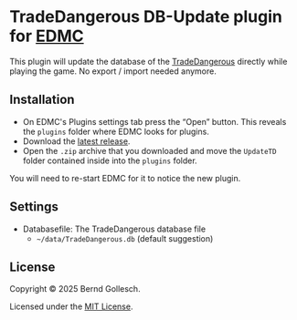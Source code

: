 # TradeDangerous DB-Update plugin for [EDMC](https://github.com/EDCD/EDMarketConnector/wiki)

This plugin will update the database of the [TradeDangerous](https://github.com/eyeonus/Trade-Dangerous) directly while playing the game. No export / import needed anymore.

## Installation

* On EDMC's Plugins settings tab press the “Open” button. This reveals the `plugins` folder where EDMC looks for plugins.
* Download the [latest release](https://github.com/bgol/UpdateTD/releases/latest).
* Open the `.zip` archive that you downloaded and move the `UpdateTD` folder contained inside into the `plugins` folder.

You will need to re-start EDMC for it to notice the new plugin.

## Settings

* Databasefile: The TradeDangerous database file
  - `~/data/TradeDangerous.db` (default suggestion)

## License

Copyright © 2025 Bernd Gollesch.

Licensed under the [MIT License](LICENSE.md).
